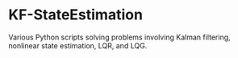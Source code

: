 # KF-StateEstimation
Various Python scripts solving problems involving Kalman filtering, nonlinear state estimation, LQR, and LQG.
